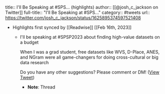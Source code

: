 title:: I'll Be Speaking at #SPS... (highlights)
author:: [[@josh_c_jackson on Twitter]]
full-title:: "I'll Be Speaking at \#SPS..."
category:: #tweets
url:: https://twitter.com/josh_c_jackson/status/1625895374597521408

- Highlights first synced by [[Readwise]] [[Feb 16th, 2023]]
	- I'll be speaking at #SPSP2023 about finding high-value datasets on a budget
	  
	  When I was a grad student, free datasets like WVS,  D-Place, ANES, and NGram were all game-changers for doing cross-cultural or big data research
	  
	  Do you have any other suggestions? Please comment or DM! ([View Tweet](https://twitter.com/josh_c_jackson/status/1625895374597521408))
		- **Note**: Thread